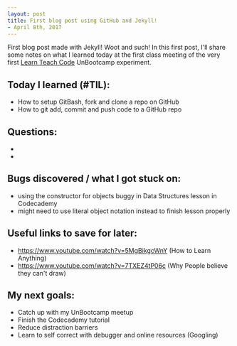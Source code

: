 ```yaml
---
layout: post
title: First blog post using GitHub and Jekyll!
- April 8th, 2017
---
```


First blog post made with Jekyll! Woot and such! In this first post,
I'll share some notes on what I learned today at the first class meeting of the very first [Learn Teach Code](http://learnteachcode.org/) UnBootcamp experiment.

## Today I learned (#TIL):

- How to setup GitBash, fork and clone a repo on GitHub
- How to git add, commit and push code to a GitHub repo

## Questions:

-
-

## Bugs discovered / what I got stuck on:

- using the constructor for objects buggy in Data Structures lesson in Codecademy
- might need to use literal object notation instead to finish lesson properly

## Useful links to save for later:

- https://www.youtube.com/watch?v=5MgBikgcWnY (How to Learn Anything)
- https://www.youtube.com/watch?v=7TXEZ4tP06c (Why People believe they can't draw)

## My next goals:

- Catch up with my UnBootcamp meetup
- Finish the Codecademy tutorial
- Reduce distraction barriers
- Learn to self correct with debugger and online resources (Googling)
